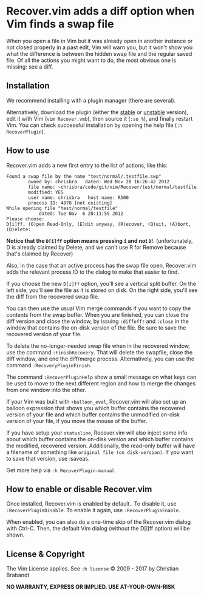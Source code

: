 # Recover.vim adds a diff option when Vim finds a swap file

When you open a file in Vim but it was already open in another instance or not
closed properly in a past edit, Vim will warn you, but it won't show you what
the difference is between the hidden swap file and the regular saved file. Of
all the actions you might want to do, the most obvious one is missing: see a
diff.

## Installation

We recommend installing with a plugin manager (there are several).

Alternatively, download the plugin (either the [stable][] or [unstable][]
version), edit it with Vim (`vim Recover.vmb`), then source it (`:so %`), and
finally restart Vim. You can check successful installation by opening the help
file (`:h RecoverPlugin`).

[unstable]: https://github.com/chrisbra/Recover.vim
[stable]: http://www.vim.org/scripts/script.php?script_id=3068

## How to use

Recover.vim adds a new first entry to the list of actions, like this:

    Found a swap file by the name "test/normal/.testfile.swp"
            owned by: chrisbra   dated: Wed Nov 28 16:26:42 2012
            file name: ~chrisbra/code/git/vim/Recover/test/normal/testfile
            modified: YES
            user name: chrisbra   host name: R500
            process ID: 4878 [not existing]
    While opening file "test/normal/testfile"
                dated: Tue Nov  6 20:11:55 2012
    Please choose:
    D[i]ff, (O)pen Read-Only, (E)dit anyway, (R)ecover, (Q)uit, (A)bort, (D)elete:

**Notice that the `D[i]ff` option means pressing `i` and not `D`!**.
(unfortunately, D is already claimed by Delete, and we can't use R for Remove
because that's claimed by Recover)

Also, in the case that an active process has the swap file open, Recover.vim
adds the relevant process ID to the dialog to make that easier to find.

If you choose the new `D[i]ff` option, you'll see a vertical split buffer. On
the left side, you'll see the file as it is stored on disk. On the right side,
you'll see the diff from the recovered swap file.

You can then use the usual Vim merge commands if you want to copy the contents
from the swap buffer. When you are finished, you can close the diff version and
close the window, by issuing `:diffoff!` and `:close` in the window that
contains the on-disk version of the file. Be sure to save the recovered version
of your file.

To delete the no-longer-needed swap file when in the recovered window, use the
command `:FinishRecovery`. That will delete the swapfile, close the diff window,
and end the diff/merge process. Alternatively, you can use the command
`:RecoveryPluginFinish`.

The command `:RecoverPluginHelp` show a small message on what keys can be used
to move to the next different region and how to merge the changes from one
window into the other.

If your Vim was built with `+balloon_eval`, Recover.vim will also set up an
balloon expression that shows you which buffer contains the recovered version of
your file and which buffer contains the unmodified on-disk version of your file,
if you move the mouse of the buffer.

If you have setup your `statusline`, Recover.vim will also inject some info
about which buffer contains the on-disk version and which buffer contains the
modified, recovered version. Additionally, the read-only buffer will have a
filename  of something like `original file (on disk-version)`. If you want to
save that version, use :saveas.

Get more help via `:h RecoverPlugin-manual`

## How to enable or disable Recover.vim

Once installed, Recover.vim is enabled by default.. To disable it, use
`:RecoverPluginDisable`. To enable it again, use `:RecoverPluginEnable`.

When enabled, you can also do a one-time skip of the Recover.vim dialog with
Ctrl-C. Then, the default Vim dialog (without the D[i]ff option) will be shown.


License & Copyright
-------

The Vim License applies. See `:h license`
© 2009 - 2017 by Christian Brabandt

__NO WARRANTY, EXPRESS OR IMPLIED.  USE AT-YOUR-OWN-RISK__
